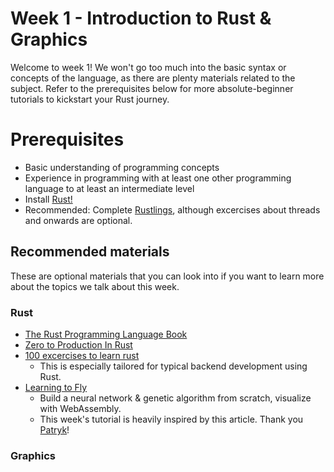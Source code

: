 # Week 1 - Introduction to Rust & Graphics

Welcome to week 1!
We won't go too much into the basic syntax or concepts of the language, as there are plenty materials related to the subject. Refer to the prerequisites below for more absolute-beginner tutorials to kickstart your Rust journey.

# Prerequisites

- Basic understanding of programming concepts
- Experience in programming with at least one other programming language to at least an intermediate level
- Install [Rust!](https://rustup.rs/)
- Recommended: Complete [Rustlings](https://github.com/rust-lang/rustlings), although excercises about threads and onwards are optional.

## Recommended materials

These are optional materials that you can look into if you want to learn more about the topics we talk about this week.

### Rust
- [The Rust Programming Language Book](https://doc.rust-lang.org/book/)
- [Zero to Production In Rust](https://www.zero2prod.com/index.html)
- [100 excercises to learn rust](https://rust-exercises.com/100-exercises/)
    - This is especially tailored for typical backend development using Rust.
- [Learning to Fly](https://pwy.io/posts/learning-to-fly-pt1/)
    - Build a neural network & genetic algorithm from scratch, visualize with WebAssembly.
    - This week's tutorial is heavily inspired by this article. Thank you [Patryk](https://github.com/patryk27)!

### Graphics

